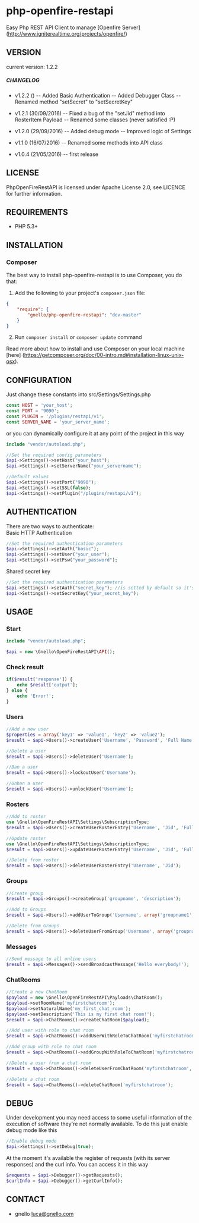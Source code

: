 # php-openfire-restapi
Easy Php REST API Client to manage [Openfire Server] (http://www.igniterealtime.org/projects/openfire/)

## VERSION
current version: 1.2.2

##### CHANGELOG

- v1.2.2 ()
-- Added Basic Authentication
-- Added Debugger Class
-- Renamed method "setSecret" to "setSecretKey"

- v1.2.1 (30/09/2016)
-- Fixed a bug of the "setJid" method into RosterItem Payload
-- Renamed some classes (never satisfied :P)

- v1.2.0 (29/09/2016)
-- Added debug mode
-- Improved logic of Settings  

- v1.1.0 (16/07/2016)
-- Renamed some methods into API class

- v1.0.4 (21/05/2016)
-- first release

## LICENSE
PhpOpenFireRestAPI is licensed under Apache License 2.0, see LICENCE for further information.

## REQUIREMENTS
- PHP 5.3+

## INSTALLATION
### Composer
The best way to install php-openfire-restapi is to use Composer, you do that:

1) Add the following to your project's ```composer.json``` file:
```json
{
    "require": {
        "gnello/php-openfire-restapi": "dev-master"
    }
}
```

2) Run ```composer install``` or ```composer update``` command

Read more about how to install and use Composer on your local machine [here] (https://getcomposer.org/doc/00-intro.md#installation-linux-unix-osx).

## CONFIGURATION
Just change these constants into src/Settings/Settings.php
```php
const HOST = 'your_host';
const PORT = '9090';
const PLUGIN = '/plugins/restapi/v1';
const SERVER_NAME = 'your_server_name';
```

or you can dynamically configure it at any point of the project in this way
```php
include "vendor/autoload.php";

//Set the required config parameters
$api->Settings()->setHost("your_host");
$api->Settings()->setServerName("your_servername");

//Default values
$api->Settings()->setPort("9090");
$api->Settings()->setSSL(false);
$api->Settings()->setPlugin("/plugins/restapi/v1");
```
## AUTHENTICATION
There are two ways to authenticate:  
Basic HTTP Authentication
```php
//Set the required authentication parameters
$api->Settings()->setAuth("basic");
$api->Settings()->setUser("your_user");
$api->Settings()->setPsw("your_password");
```
Shared secret key
```php
//Set the required authentication parameters
$api->Settings()->setAuth("secret_key"); //is setted by default so it's optional
$api->Settings()->setSecretKey("your_secret_key");
```
## USAGE
### Start
```php
include "vendor/autoload.php";

$api = new \Gnello\OpenFireRestAPI\API();
```
### Check result
```php
if($result['response']) {
    echo $result['output'];
} else {
    echo 'Error!';
}
```
### Users
```php
//Add a new user
$properties = array('key1' => 'value1', 'key2' => 'value2');
$result = $api->Users()->createUser('Username', 'Password', 'Full Name', 'email@domain.com', $properties);

//Delete a user
$result = $api->Users()->deleteUser('Username');

//Ban a user
$result = $api->Users()->lockoutUser('Username');

//Unban a user
$result = $api->Users()->unlockUser('Username');
```
### Rosters
```php
//Add to roster
use \Gnello\OpenFireRestAPI\Settings\SubscriptionType;
$result = $api->Users()->createUserRosterEntry('Username', 'Jid', 'Full Name', SubscriptionType::BOTH, array('group1','group2'));

//Update roster
use \Gnello\OpenFireRestAPI\Settings\SubscriptionType;
$result = $api->Users()->updateUserRosterEntry('Username', 'Jid', 'Full Name', SubscriptionType::BOTH, array('group1'));

//Delete from roster
$result = $api->Users()->deleteUserRosterEntry('Username', 'Jid');
```
### Groups
```php
//Create group
$result = $api->Groups()->createGroup('groupname', 'description');

//Add to Groups
$result = $api->Users()->addUserToGroup('Username', array('groupname1', 'groupname2', 'groupname3'));

//Delete from Groups
$result = $api->Users()->deleteUserFromGroup('Username', array('groupname1','groupname2'));
```
### Messages
```php
//Send message to all online users
$result = $api->Messages()->sendBroadcastMessage('Hello everybody!');
```
### ChatRooms
```php
//Create a new ChatRoom
$payload = new \Gnello\OpenFireRestAPI\Payloads\ChatRoom();
$payload->setRoomName('myfirstchatroom');
$payload->setNaturalName('my_first_chat_room');
$payload->setDescription('This is my first chat room!');
$result = $api->ChatRooms()->createChatRoom($payload);

//Add user with role to chat room
$result = $api->ChatRooms()->addUserWithRoleToChatRoom('myfirstchatroom','members','username');

//Add group with role to chat room
$result = $api->ChatRooms()->addGroupWithRoleToChatRoom('myfirstchatroom','outcasts','groupname');

//Delete a user from a chat room
$result = $api->ChatRooms()->deleteUserFromChatRoom('myfirstchatroom','members','username');

//Delete a chat room
$result = $api->ChatRooms()->deleteChatRoom('myfirstchatroom');
```
## DEBUG
Under development you may need access to some useful information of the execution of software they're not normally available. 
To do this just enable debug mode like this
```php
//Enable debug mode
$api->Settings()->setDebug(true);
```
At the moment it's available the register of requests (with its server responses) and the curl info. You can access it in this way
```php
$requests = $api->Debugger()->getRequests();
$curlInfo = $api->Debugger()->getCurlInfo();
```

## CONTACT
- gnello luca@gnello.com
